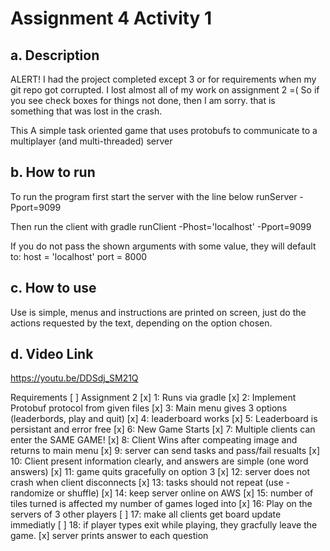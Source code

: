 # Assignment 4 Activity 1
## a. Description

ALERT!
I had the project completed except 3 or for requirements when my git repo got corrupted. I lost almost all of my work on assignment 2 =(
So if you see check boxes for things not done, then I am sorry. that is something that was lost in the crash.

This A simple task oriented game that uses protobufs to communicate to a multiplayer (and multi-threaded) server 


## b. How to run

To run the program first start the server with the line below
runServer -Pport=9099

Then run the client with 
gradle runClient -Phost='localhost' -Pport=9099

If you do not pass the shown arguments with some value, they will default to:
host = 'localhost'
port = 8000


## c. How to use

Use is simple, menus and instructions are printed on screen, just do the actions requested by the text, depending on the option chosen.


## d. Video Link

https://youtu.be/DDSdj_SM21Q


Requirements 
[ ] Assignment 2
	[x] 1: Runs via gradle
	[x] 2: Implement Protobuf protocol from given files
	[x] 3: Main menu gives 3 options (leaderbords, play and quit)
	[x] 4: leaderboard works
	[x] 5: Leaderboard is persistant and error free
	[x] 6: New Game Starts
	[x] 7: Multiple clients can enter the SAME GAME!
	[x] 8: Client Wins after compeating image and returns to main menu
	[x] 9: server can send tasks and pass/fail resualts
	[x] 10: Client present information clearly, and answers are simple (one word answers)
	[x] 11: game quits gracefully on option 3
	[x] 12: server does not crash when client disconnects
	[x] 13: tasks should not repeat (use - randomize or shuffle)
	[x] 14: keep server online on AWS
	[x] 15: number of tiles turned is affected my number of games loged into
	[x] 16: Play on the servers of 3 other players
	[ ] 17: make all clients get board update immediatly
	[ ] 18: if player types exit while playing, they gracfully leave the game.
	[x] server prints answer to each question
